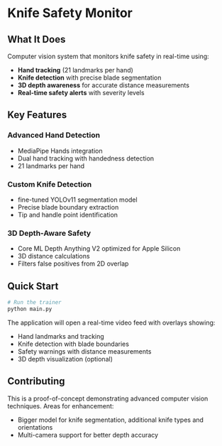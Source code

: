 # Knife Safety Monitor

## What It Does

Computer vision system that monitors knife safety in real-time using:
- **Hand tracking** (21 landmarks per hand)
- **Knife detection** with precise blade segmentation
- **3D depth awareness** for accurate distance measurements
- **Real-time safety alerts** with severity levels

## Key Features

### Advanced Hand Detection
- MediaPipe Hands integration
- Dual hand tracking with handedness detection
- 21 landmarks per hand

### Custom Knife Detection
- fine-tuned YOLOv11 segmentation model
- Precise blade boundary extraction
- Tip and handle point identification

### 3D Depth-Aware Safety
- Core ML Depth Anything V2 optimized for Apple Silicon
- 3D distance calculations
- Filters false positives from 2D overlap

## Quick Start

```bash
# Run the trainer
python main.py
```

The application will open a real-time video feed with overlays showing:
- Hand landmarks and tracking
- Knife detection with blade boundaries
- Safety warnings with distance measurements
- 3D depth visualization (optional)

## Contributing

This is a proof-of-concept demonstrating advanced computer vision techniques. Areas for enhancement:

- Bigger model for knife segmentation, additional knife types and orientations
- Multi-camera support for better depth accuracy